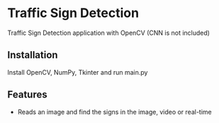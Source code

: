 # Traffic Sign Detection

Traffic Sign Detection application with OpenCV (CNN is not included)

## Installation

Install OpenCV, NumPy, Tkinter and run main.py

## Features

- Reads an image and find the signs in the image, video or real-time
